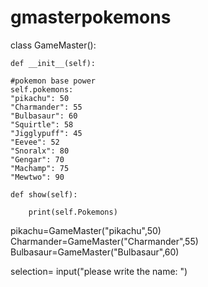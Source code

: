 # gmasterpokemons
class GameMaster():

    def __init__(self):
    
    #pokemon base power
    self.pokemons:
    "pikachu": 50
    "Charmander": 55
    "Bulbasaur": 60
    "Squirtle": 58
    "Jigglypuff": 45
    "Eevee": 52
    "Snoralx": 80
    "Gengar": 70
    "Machamp": 75
    "Mewtwo": 90
    
    def show(self):

        print(self.Pokemons)


pikachu=GameMaster("pikachu",50)
Charmander=GameMaster("Charmander",55)
Bulbasaur=GameMaster("Bulbasaur",60)

selection= input("please write the name: ")
